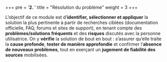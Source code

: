 +++
pre = '<b>2. </b>'
title = "Résolution du problème"
weight = 3
+++

<!-- 1 - Recherche de la solution
●	Recherche de différentes solutions disponibles sur les forums et les sites de support
●	Problèmes fréquents et solutions fréquentes
●	Déterminer les risques et les dérapages possibles avec la personne utilisatrice
1. Vérification de la solution
●	S’assurer que la solution s’attaque à la cause profonde, et non seulement aux symptômes
●	Jugement de la fiabilité des sources utilisé (cours sécurité informatique)
●	Tester de manière approfondie pour s’assurer que le problème est résolu
●	Vérifier si le système fonctionne comme prévu sans nouveaux problèmes -->

L’objectif de ce module est d’**identifier, sélectionner et appliquer** la solution la plus pertinente à partir de recherches ciblées (documentation officielle, FAQ, forums et sites de support), en tenant compte des **problèmes/solutions fréquents** et des **risques** discutés avec la personne utilisatrice. On y **vérifie** la solution de bout en bout : s’assurer qu’elle traite la **cause profonde**, **tester de manière approfondie** et confirmer l’**absence de nouveaux problèmes**, tout en exerçant un **jugement de fiabilité des sources** mobilisées.


<!-- ## Les différentes techniques de recherche de la cause du problème  
### Processus de dépannage (Troubleshooting)
* Notion d’organigramme de dépannage : un outil visuel utilisé pour guider une personne à travers les étapes nécessaires pour diagnostiquer et résoudre un problème technique, généralement lié à des machines, des systèmes informatiques ou des processus industriels. Il prend la forme d'un diagramme de flux (flowchart), où chaque étape du processus de dépannage est représentée par une case ou un symbole, avec des flèches indiquant la direction à suivre en fonction des réponses aux questions ou des résultats des tests effectués.
* Caractéristiques d'un organigramme de dépannage :
Début et fin clairs
Questions conditionnelles
Actions spécifiques
Décisions alternatives
Extensible (scalable)

{{< figure
    src="/420-510/images/troubleshooting.png"
    alt="troubleshooting"
    link="https://limblecmms.com/blog/what-is-troubleshooting/"
>}}

### Reproduction du problème :
- Demander les détails du problème et l’environnement exacte de l’utilisateur (OS, logiciels installés et leurs versions, spécification du matériel comme CPU, RAM.., conditions réseau…)

- Assurez-vous que votre environnement de test a la même version du système d'exploitation que l'ordinateur problématique. Installez les mêmes versions des logiciels, bibliothèques ou outils concernés. Reproduisez toutes les configurations système ou applicatives, telles que les variables d'environnement, les chemins de fichiers, ou les paramètres utilisateur.

- Exécutez soigneusement les étapes qui vous ont été partagées pour reproduire le problème. Soyez aussi précis que possible, en suivant la même séquence et en utilisant les mêmes entrées. Tenez un journal détaillé de ce qui se passe à chaque étape pour comparer avec le problème signalé.

- Considérez les Cas Limites : Testez avec des entrées extrêmes ou inhabituelles qui pourraient révéler le problème. Si le problème est lié au multithreading ou à la concurrence, testez avec différentes charges de travail ou nombres d'utilisateurs.

### Isolation du problème :
- Enlever la complexité et simplifier le problème : Essayez de retirer toutes les intégrations (comme les extensions de navigateur), les facteurs environnementaux, ou les personnalisations qui pourraient causer le problème. Essayez de revenir à un état de fonctionnement connu.
Par exemple :
Connectez-vous et déconnectez-vous
Effacez les cookies et le cache
Supprimez les extensions de navigateur
Essayez avec un autre navigateur
Essayez depuis une autre connexion Internet
Essayez sur un autre ordinateur

Si pas de solution, workaround (solution de contournement)
Exemples : - Écran bleu de la mort (BSOD) de Windows
          - Mise à jour d’un software échouée
                    
### Quand ne pas donner la solution :
Un agent de support technique devrait s'abstenir d'aider un utilisateur dans certaines situations pour garantir un support efficace et éthique. Voici des scénarios où il peut être approprié de ne pas fournir d'assistance :
1. Violations légales ou éthiques :
Accès non autorisé : Si un utilisateur demande de l'aide pour des activités impliquant un accès non autorisé aux systèmes ou aux données, comme le piratage ou le contournement des mesures de sécurité.
Activités illégales : Si l'utilisateur demande de l'aide pour des activités qui enfreignent les lois ou les réglementations, telles que le piratage ou la fraude.
2. Manque d'informations :
Détails insuffisants : Si un utilisateur fournit des informations inadéquates pour diagnostiquer le problème et refuse de fournir des détails supplémentaires ou un contexte.
3. Abus ou harcèlement :
Comportement hostile : Si l'utilisateur est abusif, menaçant ou harcelant envers l'agent de support, rendant l'assistance dangereuse ou improductive.
4. Mauvaise utilisation des ressources :
Demandes déraisonnables : Si l'utilisateur fait des demandes excessives ou déraisonnables qui dépassent le cadre des services de support standard ou sont impraticables.
5. Problèmes non pris en charge :
Appareils ou logiciels non pris en charge : Si le problème concerne un matériel ou un logiciel non pris en charge par la politique de support de l'entreprise, et qu'aucune alternative n'est disponible.
6. Violations de la politique de l'entreprise :
Conflits avec la politique : Si aider l'utilisateur entraînerait une violation des politiques ou des conditions de service de l'entreprise.

6. 	Problèmes de paiement non résolus :
Paiements en attente : Si l'utilisateur a des paiements en attente ou des problèmes de facturation non résolus qui doivent être réglés avant de pouvoir continuer le support.
7.	Risques de sécurité :
Menaces potentielles pour la sécurité : Si la demande de support présente un risque potentiel pour la sécurité, comme fournir un accès à distance à des systèmes sensibles sans autorisation appropriée.
Dans ces cas, il est crucial que les agents de support technique communiquent clairement les raisons pour lesquelles ils ne fournissent pas d'assistance et guident les utilisateurs vers les canaux ou ressources appropriés où leurs problèmes peuvent être traités correctement et légalement. -->
